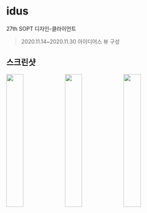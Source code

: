 # idus
27th SOPT 디자인-클라이언트 

> 2020.11.14~2020.11.30
> 아이디어스 뷰 구성

## 스크린샷

 <img src="https://user-images.githubusercontent.com/56102421/101071771-6518c280-35e0-11eb-996d-af70d09d7037.png" width="30%"> <img src="https://user-images.githubusercontent.com/56102421/101071706-4f0b0200-35e0-11eb-862a-4aa7b0d668d8.png" width="30%"> <img src="https://user-images.githubusercontent.com/56102421/101071799-71048480-35e0-11eb-83d7-21361cbcd0be.png" width="30%">


